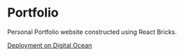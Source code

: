 # Portfolio

Personal Portfolio website constructed using React Bricks.

[Deployment on Digital Ocean](alitashfiq.com)
